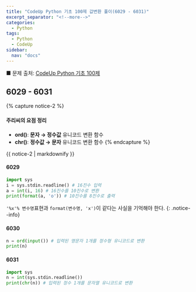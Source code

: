 ```yaml
---
title: "CodeUp Python 기초 100제 값변환 풀이(6029 - 6031)"
excerpt_separator: "<!--more-->"
categories:
  - Python
tags:
  - Python
  - CodeUp
sidebar:
  nav: "docs"
---
```


■ 문제 출처: [CodeUp Python 기초 100제](https://codeup.kr/problemsetsol.php?psid=33)

## 6029 - 6031
{% capture notice-2 %}
#### 주리씨의 요점 정리
* **ord()**: **문자 → 정수값** 유니코드 변환 함수
* **chr()**: **정수값 → 문자** 유니코드 변환 함수
{% endcapture %}

<div class="notice">
  {{ notice-2 | markdownify }}
</div>

#### 6029
```python
import sys
i = sys.stdin.readline() # 16진수 입력
a = int(i, 16) # 16진수를 10진수로 변환
print(format(a, 'o')) # 10진수를 8진수로 출력
```
`'%x'% 변수명`표현과 `format(변수명, 'x')`이 같다는 사실을 기억해야 한다.
{: .notice--info}

#### 6030
```python
n = ord(input()) # 입력된 영문자 1개를 정수형 유니코드로 변환
print(n)
```

#### 6031
```python
import sys
n = int(sys.stdin.readline())
print(chr(n)) # 입력된 정수 1개를 문자열 유니코드로 변환
```